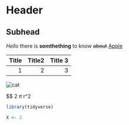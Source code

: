 # Header
## Subhead

*Hello* there is  **somthething** to know ~~about~~ 
[Apple](https://www.apple.com)


Title| Title2 | Title 3
|----:|----:|----:|
|1|2|3

![cat](https://img.webmd.com/dtmcms/live/webmd/consumer_assets/site_images/article_thumbnails/other/cat_relaxing_on_patio_other/1800x1200_cat_relaxing_on_patio_other.jpg?resize=750px:*)


$$
2 $\pi$ r^2



```R
library(tidyverse)

X <- 2
```